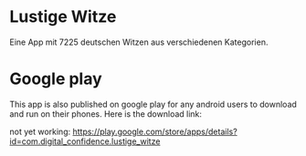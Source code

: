 # Lustige Witze

Eine App mit 7225 deutschen Witzen aus verschiedenen Kategorien.

# Google play
This app is also published on google play for any android users to download and run on their phones. Here is the download link:

not yet working:
https://play.google.com/store/apps/details?id=com.digital_confidence.lustige_witze

